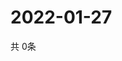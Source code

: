# 2022-01-27
  共 0条

  <!-- BEGIN -->
  <!-- 最后更新时间Thu Jan 27 2022 16:06:24 GMT+0000 (Coordinated Universal Time) -->
  
  <!-- END -->
  
  